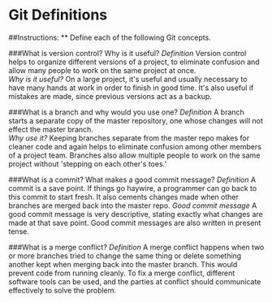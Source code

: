 # Git Definitions

##Instructions: ** Define each of the following Git concepts.

###What is version control?  Why is it useful?
    *Definition* Version control helps to organize different versions of a project, to eliminate confusion and allow many people to work on the same project at once.  
    *Why is it useful?* On a large project, it's useful and usually necessary to have many hands at work in order to finish in good time.  It's also useful if mistakes are made, since previous versions act as a backup.

###What is a branch and why would you use one?
    *Definition* A branch starts a separate copy of the master repository, one whose changes will not effect the master branch.  
    *Why use it?* Keeping branches separate from the master repo makes for cleaner code and again helps to eliminate confusion among other members of a project team.  Branches also allow multiple people to work on the same project without 'stepping on each other's toes.'

###What is a commit? What makes a good commit message?
    *Definition* A commit is a save point.  If things go haywire, a programmer can go back to this commit to start fresh.  It also cements changes made when other branches are merged back into the master repo.
    *Good commit message* A good commit message is very descriptive, stating exactly what changes are made at that save point.  Good commit messages are also written in present tense.

###What is a merge conflict?
    *Definition* A merge conflict happens when two or more branches tried to change the same thing or delete something another kept when merging back into the master branch.  This would prevent code from running cleanly.  To fix a merge conflict, different software tools can be used, and the parties at conflict should communicate effectively to solve the problem.